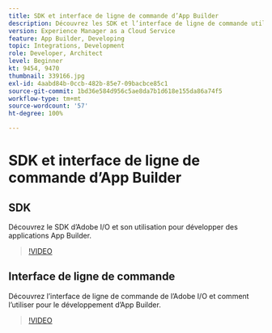 ```yaml
---
title: SDK et interface de ligne de commande d’App Builder
description: Découvrez les SDK et l’interface de ligne de commande utilisés pour développer des applications App Builder.
version: Experience Manager as a Cloud Service
feature: App Builder, Developing
topic: Integrations, Development
role: Developer, Architect
level: Beginner
kt: 9454, 9470
thumbnail: 339166.jpg
exl-id: 4aabd84b-0ccb-482b-85e7-09bacbce85c1
source-git-commit: 1bd36e584d956c5ae8da7b1d618e155da86a74f5
workflow-type: tm+mt
source-wordcount: '57'
ht-degree: 100%

---
```


# SDK et interface de ligne de commande d’App Builder

## SDK

Découvrez le SDK d’Adobe I/O et son utilisation pour développer des applications App Builder.

>[!VIDEO](https://video.tv.adobe.com/v/343412/?quality=12&learn=on&captions=fre_fr)

## Interface de ligne de commande

Découvrez l’interface de ligne de commande de l’Adobe I/O et comment l’utiliser pour le développement d’App Builder.

>[!VIDEO](https://video.tv.adobe.com/v/343407/?quality=12&learn=on&captions=fre_fr)
